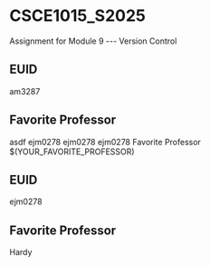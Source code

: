 # CSCE1015_S2025

Assignment for Module 9 --- Version Control

## EUID
am3287
## Favorite Professor
asdf
ejm0278
ejm0278
ejm0278 Favorite Professor
$(YOUR_FAVORITE_PROFESSOR)
## EUID
ejm0278
## Favorite Professor
Hardy
